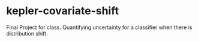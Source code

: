# kepler-covariate-shift
Final Project for class. Quantifying uncertainty for a classifier when there is distribution shift.
